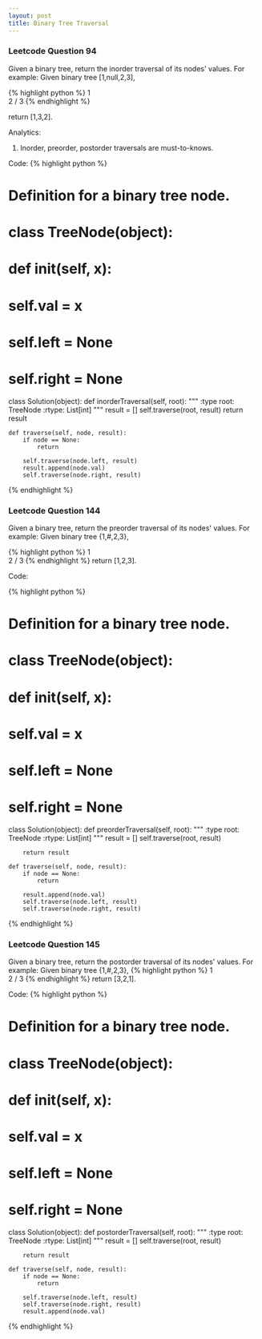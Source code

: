 ```yaml
---
layout: post
title: Binary Tree Traversal
---
```


### Leetcode Question 94
Given a binary tree, return the inorder traversal of its nodes' values. For example: Given binary tree [1,null,2,3],

{% highlight python %}
   1
    \
     2
    /
   3
{% endhighlight %}

return [1,3,2].

Analytics:

1. Inorder, preorder, postorder traversals are must-to-knows.

Code:
{% highlight python %}
# Definition for a binary tree node.
# class TreeNode(object):
#     def __init__(self, x):
#         self.val = x
#         self.left = None
#         self.right = None

class Solution(object):
    def inorderTraversal(self, root):
        """
        :type root: TreeNode
        :rtype: List[int]
        """
        result = []
        self.traverse(root, result)
        return result
    
    def traverse(self, node, result):
        if node == None:
            return
        
        self.traverse(node.left, result)
        result.append(node.val)
        self.traverse(node.right, result)
{% endhighlight %}


### Leetcode Question 144
Given a binary tree, return the preorder traversal of its nodes' values. For example:
Given binary tree {1,#,2,3},

{% highlight python %}
   1
    \
     2
    /
   3
{% endhighlight %}
return [1,2,3].

Code:

{% highlight python %}
# Definition for a binary tree node.
# class TreeNode(object):
#     def __init__(self, x):
#         self.val = x
#         self.left = None
#         self.right = None

class Solution(object):
    def preorderTraversal(self, root):
        """
        :type root: TreeNode
        :rtype: List[int]
        """
        result = []
        self.traverse(root, result)
        
        return result
    
    def traverse(self, node, result):
        if node == None:
            return
        
        result.append(node.val)
        self.traverse(node.left, result)
        self.traverse(node.right, result)
{% endhighlight %}

### Leetcode Question 145
Given a binary tree, return the postorder traversal of its nodes' values. For example:
Given binary tree {1,#,2,3},
{% highlight python %}
   1
    \
     2
    /
   3
{% endhighlight %}
return [3,2,1].

Code:
{% highlight python %}
# Definition for a binary tree node.
# class TreeNode(object):
#     def __init__(self, x):
#         self.val = x
#         self.left = None
#         self.right = None

class Solution(object):
    def postorderTraversal(self, root):
        """
        :type root: TreeNode
        :rtype: List[int]
        """
        result = []
        self.traverse(root, result)
        
        return result
    
    def traverse(self, node, result):
        if node == None:
            return
        
        self.traverse(node.left, result)
        self.traverse(node.right, result)
        result.append(node.val)
{% endhighlight %}




